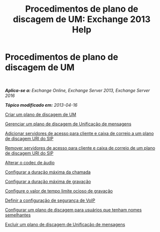 ﻿---
title: 'Procedimentos de plano de discagem de UM: Exchange 2013 Help'
TOCTitle: Procedimentos de plano de discagem de UM
ms:assetid: 1bda77c8-c4e2-4ae0-a001-76ae029bf843
ms:mtpsurl: https://technet.microsoft.com/pt-br/library/JJ822152(v=EXCHG.150)
ms:contentKeyID: 50556153
ms.date: 05/22/2018
mtps_version: v=EXCHG.150
ms.translationtype: MT
---

# Procedimentos de plano de discagem de UM

 

_**Aplica-se a:** Exchange Online, Exchange Server 2013, Exchange Server 2016_

_**Tópico modificado em:** 2013-04-16_

[Criar um plano de discagem de UM](create-a-um-dial-plan-exchange-2013-help.md)

[Gerenciar um plano de discagem de Unificação de mensagens](manage-a-um-dial-plan-exchange-2013-help.md)

[Adicionar servidores de acesso para cliente e caixa de correio a um plano de discagem URI do SIP](add-mailbox-and-client-access-servers-to-a-sip-uri-dial-plan-exchange-2013-help.md)

[Remover servidores de acesso para cliente e caixa de correio de um plano de discagem URI do SIP](remove-mailbox-and-client-access-servers-from-a-sip-uri-dial-plan-exchange-2013-help.md)

[Alterar o codec de áudio](change-the-audio-codec-exchange-2013-help.md)

[Configurar a duração máxima da chamada](configure-the-maximum-call-duration-exchange-2013-help.md)

[Configurar a duração máxima de gravação](configure-the-maximum-recording-duration-exchange-2013-help.md)

[Configure o valor de tempo limite ocioso de gravação](configure-the-recording-idle-time-out-value-exchange-2013-help.md)

[Definir a configuração de segurança de VoIP](configure-the-voip-security-setting-exchange-2013-help.md)

[Configurar um plano de discagem para usuários que tenham nomes semelhantes](configure-a-dial-plan-for-users-who-have-similar-names-exchange-2013-help.md)

[Excluir um plano de discagem de Unificação de mensagens](delete-a-um-dial-plan-exchange-2013-help.md)

